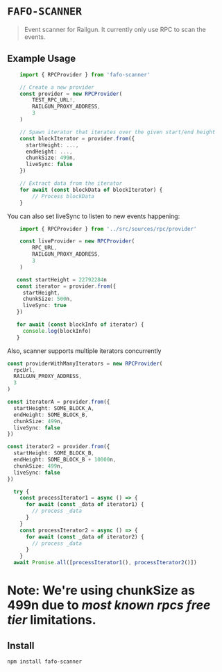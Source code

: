 # `FAFO-SCANNER`

> Event scanner for Railgun. It currently only use RPC to scan the events.

## Example Usage
```ts
    import { RPCProvider } from 'fafo-scanner'

    // Create a new provider
    const provider = new RPCProvider(
        TEST_RPC_URL!,
        RAILGUN_PROXY_ADDRESS,
        3
    )

    // Spawn iterator that iterates over the given start/end height
    const blockIterator = provider.from({
      startHeight: ...,
      endHeight: ...,
      chunkSize: 499n,
      liveSync: false
    })

    // Extract data from the iterator
    for await (const blockData of blockIterator) {
        // Process blockData
    }

```

You can also set liveSync to listen to new events happening:

```ts
    import { RPCProvider } from '../src/sources/rpc/provider'

    const liveProvider = new RPCProvider(
        RPC_URL,
        RAILGUN_PROXY_ADDRESS,
        3
    )

   const startHeight = 22792284n
   const iterator = provider.from({
     startHeight,
     chunkSize: 500n,
     liveSync: true
   })

   for await (const blockInfo of iterator) {
     console.log(blockInfo)
   }

```

Also, scanner supports multiple iterators concurrently

```ts
const providerWithManyIterators = new RPCProvider(
  rpcUrl,
  RAILGUN_PROXY_ADDRESS,
  3
)

const iteratorA = provider.from({
  startHeight: SOME_BLOCK_A,
  endHeight: SOME_BLOCK_B,
  chunkSize: 499n,
  liveSync: false
})

const iterator2 = provider.from({
  startHeight: SOME_BLOCK_B,
  endHeight: SOME_BLOCK_B + 10000n,
  chunkSize: 499n,
  liveSync: false
})

  try {
    const processIterator1 = async () => {
      for await (const _data of iterator1) {
        // process _data
      }
    }
    const processIterator2 = async () => {
      for await (const _data of iterator2) {
        // process _data
      }
    }
  await Promise.all([processIterator1(), processIterator2()])

```

# Note: We're using chunkSize as 499n due to _most known rpcs free tier_ limitations.


## Install
```sh
npm install fafo-scanner
```
